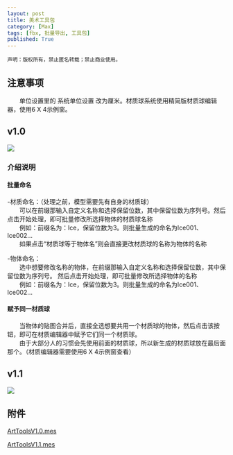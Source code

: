 ```yaml
---
layout: post
title: 美术工具包
category: [Max]
tags: [fbx, 批量导出, 工具包]
published: True
---
```



`声明：版权所有，禁止匿名转载；禁止商业使用。`

## 注意事项
　　单位设置里的 系统单位设置 改为厘米。材质球系统使用精简版材质球编辑器，使用6 X 4示例窗。


## v1.0
<left>
<img src="http://p3z86zaop.bkt.clouddn.com/ArtTools01.bmp">
</left>


### 介绍说明


#### 批量命名

-材质命名：（处理之前，模型需要先有自身的材质球）
<br>
　　可以在前缀那输入自定义名称和选择保留位数，其中保留位数为序列号。然后点击开始处理，即可批量修改所选择物体的材质球名称
<br>
　　例如：前缀名为：Ice，保留位数为3。则批量生成的命名为Ice001、Ice002...
<br>
　　如果点击“材质球等于物体名”则会直接更改材质球的名称为物体的名称

-物体命名：
<br>
　　选中想要修改名称的物体，在前缀那输入自定义名称和选择保留位数，其中保留位数为序列号。 然后点击开始处理，即可批量修改所选择物体的名称
<br>
　　例如：前缀名为：Ice，保留位数为3。则批量生成的命名为Ice001、Ice002...


#### 赋予同一材质球

　　当物体的贴图合并后，直接全选想要共用一个材质球的物体，然后点击该按钮，即可在材质编辑器中赋予它们同一个材质球。
<br>
　　由于大部分人的习惯会先使用前面的材质球，所以新生成的材质球放在最后面那个。（材质编辑器需要使用6 X 4示例窗查看）


## v1.1
<left>
<img src="http://p3z86zaop.bkt.clouddn.com/ArtTools02.bmp">
</left>


## 附件
[ArtToolsV1.0.mes](http://p3z86zaop.bkt.clouddn.com/ArtToolsV1.0.mse)

[ArtToolsV1.1.mes](http://p3z86zaop.bkt.clouddn.com/ArtToolsV1.1.mse)